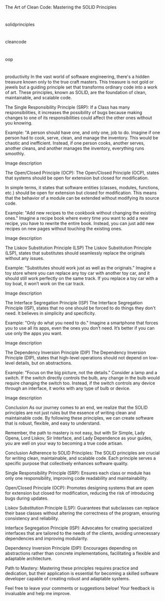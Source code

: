The Art of Clean Code: Mastering the SOLID Principles
#
solidprinciples
#
cleancode
#
oop
#
productivity
In the vast world of software engineering, there's a hidden treasure known only to the true craft masters. This treasure is not gold or jewels but a guiding principle set that transforms ordinary code into a work of art. These principles, known as SOLID, are the foundation of clean, maintainable, and scalable code.

The Single Responsibility Principle (SRP):
If a Class has many responsibilities, it increases the possibility of bugs because making changes to one of its responsibilities could affect the other ones without you knowing.

Example:
"A person should have one, and only one, job to do.
Imagine if one person had to cook, serve, clean, and manage the inventory. This would be chaotic and inefficient. Instead, if one person cooks, another serves, another cleans, and another manages the inventory, everything runs smoothly.

Image description

The Open/Closed Principle (OCP):
The Open/Closed Principle (OCP), states that systems should be open for extension but closed for modification.

In simple terms, it states that software entities (classes, modules, functions, etc.) should be open for extension but closed for modification. This means that the behavior of a module can be extended without modifying its source code.

Example:
"Add new recipes to the cookbook without changing the existing ones."
Imagine a recipe book where every time you want to add a new recipe, you have to rewrite the entire book. Instead, you can just add new recipes on new pages without touching the existing ones.

Image description

The Liskov Substitution Principle (LSP)
The Liskov Substitution Principle (LSP), states that substitutes should seamlessly replace the originals without any issues.

Example:
"Substitutes should work just as well as the originals."
Imagine a toy store where you can replace any toy car with another toy car, and it should still work perfectly on the same track. If you replace a toy car with a toy boat, it won’t work on the car track.

Image description

The Interface Segregation Principle (ISP)
The Interface Segregation Principle (ISP), states that no one should be forced to do things they don't need. It believes in simplicity and specificity.

Example:
"Only do what you need to do."
Imagine a smartphone that forces you to use all its apps, even the ones you don’t need. It’s better if you can use only the apps you want.

Image description

The Dependency Inversion Principle (DIP)
The Dependency Inversion Principle (DIP), states that high-level operations should not depend on low-level details, but on abstractions.

Example:
"Focus on the big picture, not the details."
Consider a lamp and a switch. If the switch directly controls the bulb, any change in the bulb would require changing the switch too. Instead, if the switch controls any device through an interface, it works with any type of bulb or device.

Image description

Conclusion
As our journey comes to an end, we realize that the SOLID principles are not just rules but the essence of writing clean and maintainable code. By following these principles, we can create software that is robust, flexible, and easy to understand.

Remember, the path to mastery is not easy, but with Sir Simple, Lady Opena, Lord Liskov, Sir Interface, and Lady Dependence as your guides, you are well on your way to becoming a true code artisan.

Conclusion
Adherence to SOLID Principles: The SOLID principles are crucial for writing clean, maintainable, and scalable code. Each principle serves a specific purpose that collectively enhances software quality.

Single Responsibility Principle (SRP): Ensures each class or module has only one responsibility, improving code readability and maintainability.

Open/Closed Principle (OCP): Promotes designing systems that are open for extension but closed for modification, reducing the risk of introducing bugs during updates.

Liskov Substitution Principle (LSP): Guarantees that subclasses can replace their base classes without altering the correctness of the program, ensuring consistency and reliability.

Interface Segregation Principle (ISP): Advocates for creating specialized interfaces that are tailored to the needs of the clients, avoiding unnecessary dependencies and improving modularity.

Dependency Inversion Principle (DIP): Encourages depending on abstractions rather than concrete implementations, facilitating a flexible and adaptable architecture.

Path to Mastery: Mastering these principles requires practice and dedication, but their application is essential for becoming a skilled software developer capable of creating robust and adaptable systems.

Feel free to leave your comments or suggestions below! Your feedback is invaluable and help me improve.
